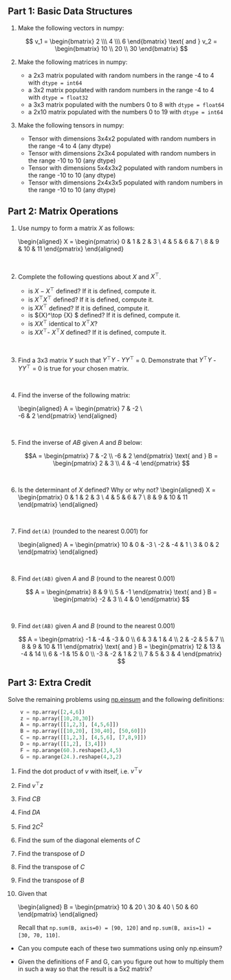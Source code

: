 <!-- #region -->
## Part 1:  Basic Data Structures

1. Make the following vectors in numpy:

    $$
    v_1 = 
    \begin{bmatrix}
    2 \\\
    4 \\\
    6
    \end{bmatrix}
    \text{ and }
    v_2 = 
    \begin{bmatrix}
    10 \\
    20 \\
    30
    \end{bmatrix}
    $$


2. Make the following matrices in numpy:
    * a 2x3 matrix populated with random numbers in the range -4 to 4 with `dtype = int64`
    * a 3x2 matrix populated with random numbers in the range -4 to 4 with `dtype = float32`
    * a 3x3 matrix populated with the numbers 0 to 8 with `dtype = float64`
    * a 2x10 matrix populated with the numbers 0 to 19 with `dtype = int64`


3. Make the following tensors in numpy:
    * Tensor with dimensions 3x4x2 populated with random numbers in the range -4 to 4 (any dtype)
    * Tensor with dimensions 2x3x4 populated with random numbers in the range -10 to 10 (any dtype)
    * Tensor with dimensions 5x4x3x2 populated with random numbers in the range -10 to 10 (any dtype)
    * Tensor with dimensions 2x4x3x5 populated with random numbers in the range -10 to 10 (any dtype)


## Part 2: Matrix Operations

1. Use numpy to form a matrix $X$ as follows:

    \begin{aligned}
    X =
    \begin{pmatrix}
    0 & 1 & 2 & 3 \\
    4 & 5 & 6 & 7 \\
    8 & 9 & 10 & 11
    \end{pmatrix}
    \end{aligned}
    
   &nbsp;
   
2. Complete the following questions about ${X}$ and ${X}^\top$.

    * is ${X} - {X}^\top$ defined? If it is defined, compute it.
    * is ${X}^\top {X}^\top$ defined? If it is defined, compute it.
    * is ${X} {X}^\top$ defined? If it is defined, compute it.
    * is ${X}^\top {X} $ defined? If it is defined, compute it.
    * is ${X} {X}^\top$ identical to ${X}^\top {X}$?
    * is ${X} {X}^\top$- ${X}^\top {X}$ defined? If it is defined, compute it.

   
   &nbsp;
   
2. Find a 3x3 matrix ${Y}$ such that ${Y}^\top {Y}$ - ${Y} {Y}^\top$ = 0.
   Demonstrate that ${Y}^\top {Y}$ - ${Y} {Y}^\top$ = 0 is true for your chosen matrix.
   
   &nbsp;
   

3. Find the inverse of the following matrix:

    \begin{aligned}
    A = 
    \begin{pmatrix}
    7 & -2 \\\
    -6 & 2 
    \end{pmatrix}
    \end{aligned}
    
    &nbsp;
   

4. Find the inverse of $AB$ given $A$ and $B$ below:

    $$A = 
    \begin{pmatrix}
    7 & -2 \\
    -6 & 2 
    \end{pmatrix}
    \text{ and }
     B =
     \begin{pmatrix}
      2 & 3 \\
      4 & -4 
      \end{pmatrix}
    $$
    
    &nbsp;
   

5. Is the determinant of ${X}$ defined? Why or why not?
    \begin{aligned}
    X =
    \begin{pmatrix}
    0 & 1 & 2 & 3 \\
    4 & 5 & 6 & 7 \\
    8 & 9 & 10 & 11
    \end{pmatrix}
    \end{aligned}
    
    &nbsp;
   
   
6. Find `det(A)` (rounded to the nearest 0.001) for 

    \begin{aligned}
    A = 
    \begin{pmatrix}
    10 & 0 & -3 \\
    -2 & -4 & 1 \\
    3 & 0 & 2
    \end{pmatrix}
    \end{aligned}
    
    &nbsp;
   


7. Find `det(AB)` given $A$ and $B$ (round to the nearest 0.001)

    $$
    A = 
    \begin{pmatrix}
    8 & 9 \\
    5 & -1 
    \end{pmatrix}
    \text{ and }
    B = 
    \begin{pmatrix}
    -2 & 3 \\
    4 & 0
    \end{pmatrix}
    $$
    
    &nbsp;
   

8. Find `det(AB)` given $A$ and $B$ (round to the nearest 0.001)

    $$
    A = 
    \begin{pmatrix}
    -1 & -4 & -3 & 0 \\
    6 & 3 & 1 & 4 \\
    2 & -2 & 5 & 7 \\
    8 & 9 & 10 & 11 
    \end{pmatrix}
    \text{ and }
    B = 
    \begin{pmatrix}
    12 & 13 & -4 & 14 \\
    6 & -1 & 15 & 0 \\
    -3 & -2 & 1 & 2 \\
    7 & 5 & 3 & 4
    \end{pmatrix}
    $$


## Part 3: Extra Credit 

Solve the remaining problems using [np.einsum](https://numpy.org/doc/stable/reference/generated/numpy.einsum) and the following definitions:

```python
    v = np.array([2,4,6])
    z = np.array([10,20,30])
    A = np.array([[1,2,3], [4,5,6]])
    B = np.array([[10,20], [30,40], [50,60]])
    C = np.array([[1,2,3], [4,5,6], [7,8,9]])
    D = np.array([[1,2], [3,4]])
    F = np.arange(60.).reshape(3,4,5)
    G = np.arange(24.).reshape(4,3,2)
```

1. Find the dot product of $v$ with itself, i.e. ${v}^\top {v}$


2. Find  ${v}^\top  {z}$


3. Find ${C} {B}$


4. Find ${D} {A}$


5. Find $2{C}^2$


6. Find the sum of the diagonal elements of ${C}$


7. Find the transpose of ${D}$


8. Find the transpose of ${C}$


9. Find the transpose of ${B}$


10. Given that  

    \begin{aligned}
    B = 
    \begin{pmatrix}
    10 & 20 \\
    30 & 40 \\
    50 & 60
    \end{pmatrix}
    \end{aligned}
    
    Recall that `np.sum(B, axis=0) = [90, 120]` and `np.sum(B, axis=1) = [30, 70, 110]`.
  
    
   * Can you compute each of these two summations using only np.einsum?
    
   * Given the definitions of F and G, can you figure out how to multiply them in such a way so that the result is a 5x2 matrix?
<!-- #endregion -->

```python

```
